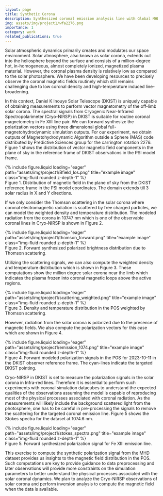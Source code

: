 ```yaml
---
layout: page
title: Synthetic Corona
description: Synthesized coronal emission analysis line with Global MHD model
img: assets/img/project1/wfa2276.png
importance: 1
category: work
related_publications: true
---
```


Solar atmospheric dynamics primarily creates and modulates our space environment. Solar atmosphere, also known as solar corona, extends out into the heliosphere beyond the surface and consists of a million-degree hot, in-homogeneous, almost completely ionized, magnetized plasma material. However, the coronal plasma density is relatively low as compared to the solar photosphere. We have been developing resources to precisely observe the coronal magnetic fields routinely which still remains challenging due to low coronal density and high-temperature induced line-broadening.

In this context, Daniel K Inouye Solar Telescope (DKIST) is uniquely capable of obtaining measurements to perform vector magnetometry of the off-limb solar corona. The spectral signals from Cryogenic Near-Infrared Spectropolarimeter (Cryo-NIRSP) in DKIST is suitable for routine coronal magnetometry in Fe XIII line pair. We can forward synthesize the polarization vectors using three dimensional global full-magnetohydrodynamic simulation outputs. For our experiment, we obtain outputs of Magnetohydrodynamic Algorithm outside a Sphere (MAS) code distributed by Predictive Sciences group for the carrington rotation 2276. Figure 1 shows the distribution of vector magnetic field components in the plane of sky in the reference frame of DKIST observations in the PSI model frame.

<div class="row">
    <div class="col-sm mt-3 mt-md-0">
        {% include figure.liquid loading="eager" path="assets/img/project1/Bfield_los.png" title="example image" class="img-fluid rounded z-depth-1" %}
    </div>
</div>
<div class="caption">
    Figure 1. DIstribution of magnetic field in the plane of sky from the DKIST reference frame in the PSI model coordinates. The domain extends till 3 solar radius in X and Y directions.
</div>

If we only consider the Thomson scattering in the solar corona where coronal electromagnetic radiation is scattered by free charged particles, we can model the weighted density and temperature distribution. The modeled radiation from the corona in 10747 nm which is one of the observable coronal lines in Cryo-NIRSP is shown in Figure 2.

<div class="row">
    <div class="col-sm mt-3 mt-md-0">
        {% include figure.liquid loading="eager" path="assets/img/project1/thomson_forward.png" title="example image" class="img-fluid rounded z-depth-1" %}
    </div>
</div>
<div class="caption">
    Figure 2. Forward synthesized polarized brightness distribution due to Thomson scattering.
</div>

Utilizing the scattering signals, we can also compute the weighted density and temperature distribution which is shown in Figure 3. These computations show the million degree solar corona near the limb which indicates the plasma frozen into coronal magnetic loops above the active regions.

<div class="row">
    <div class="col-sm mt-3 mt-md-0">
        {% include figure.liquid loading="eager" path="assets/img/project1/scattering_weighted.png" title="example image" class="img-fluid rounded z-depth-1" %}
    </div>
</div>
<div class="caption">
    Figure 3. Density and temperature distribution in the POS weighted by Thomson scattering.
</div>

However, radiation from the solar corona is polarized due to the presence of magnetic fields. We also compute the polarization vectors for this case which are shown in Figure 4.

<div class="row">
    <div class="col-sm mt-3 mt-md-0">
        {% include figure.liquid loading="eager" path="assets/img/project1/emission_1074.png" title="example image" class="img-fluid rounded z-depth-1" %}
    </div>
</div>
<div class="caption">
    Figure 4. Forward modeled polarization signals in the POS for 2023-10-11 in the DKIST observer reference frame. The cyan-lines indicate the targeted DKIST pointing.
</div>

Cryo-NIRSP in DKIST is set to measure the polarization signals in the solar corona in Infra-red lines. Therefore it is essential to perform such experiments with coronal simulation datacubes to understand the expected qualities of the observations assuming the model is capable of reproducing most of the physical processes associated with coronal radiation. As the measurements will likely include the background scattered light from the photosphere, one has to be careful in pre-processing the signals to remove the scattering for the targeted coronal emission line. Figure 5 shows the Stokes spectra for the dataset at 1074.6 nm.

<div class="row">
    <div class="col-sm mt-3 mt-md-0">
        {% include figure.liquid loading="eager" path="assets/img/project1/stokes_spectra.png" title="example image" class="img-fluid rounded z-depth-1" %}
    </div>
</div>
<div class="caption">
    Figure 5. Forward synthesized polarization signal for Fe XIII emission line.
</div>

This exercise to compute the synthetic polarization signal from the MHD dataset provides us insights to the magnetic field distribution in the POS. Such computations are key to provide guidance to data preprocessing and later observations will provide more constraints on the simulation parameters to better understand the physical processes associated with the solar coronal dynamics. We plan to analyze the Cryo-NIRSP observations of solar corona and perform inversion analysis to compute the magnetic field when the data is available. 